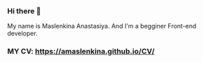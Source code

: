 ### Hi there 👋

My name is Maslenkina Anastasiya.
And I'm a begginer Front-end developer.
<!--
**AMaslenkina/AMaslenkina** is a ✨ _special_ ✨ repository because its `README.md` (this file) appears on your GitHub profile.

Here are some ideas to get you started:

- 🔭 I’m currently working on ...
- 🌱 I’m currently learning ...
- 👯 I’m looking to collaborate on ...
- 🤔 I’m looking for help with ...
- 💬 Ask me about ...
- 📫 How to reach me: ...
- 😄 Pronouns: ...
- ⚡ Fun fact: ...
-->
### MY CV: https://amaslenkina.github.io/CV/
